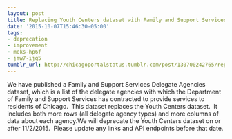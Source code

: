 ```yaml
---
layout: post
title: Replacing Youth Centers dataset with Family and Support Services Delegate Agencies
date: '2015-10-07T15:46:30-05:00'
tags:
- deprecation
- improvement
- meks-hp6f
- jmw7-ijg5
tumblr_url: http://chicagoportalstatus.tumblr.com/post/130700242765/replacing-youth-centers-dataset-with-family-and
---
```

We have published a Family and Support Services Delegate Agencies dataset, which is a list of the delegate agencies with which the Department of Family and Support Services has contracted to provide services to residents of Chicago.  This dataset replaces the Youth Centers dataset.  It includes both more rows (all delegate agency types) and more columns of data about each agency.We will deprecate the Youth Centers dataset on or after 11/2/2015.  Please update any links and API endpoints before that date.
